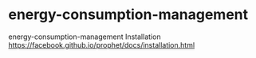 # energy-consumption-management
energy-consumption-management
Installation
https://facebook.github.io/prophet/docs/installation.html
